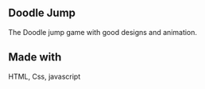 ## Doodle Jump ##
The Doodle jump game with good designs and animation.
## Made with ##
HTML, Css, javascript
